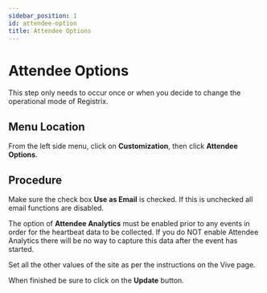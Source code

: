 ```yaml
---
sidebar_position: 1
id: attendee-option
title: Attendee Options
---
```


# Attendee Options

This step only needs to occur once or when you decide to change the operational mode of Registrix.

## Menu Location

From the left side menu, click on **Customization**, then click **Attendee Options**.

## Procedure

Make sure the check box **Use as Email** is checked.  If this is unchecked all email functions are disabled.

The option of **Attendee Analytics** must be enabled prior to any events in order for the heartbeat data to be collected. If you do NOT enable Attendee Analytics there will be no way to capture this data after the event has started. 


Set all the other values of the site as per the instructions on the Vive page.

When finished be sure to click on the **Update** button.
